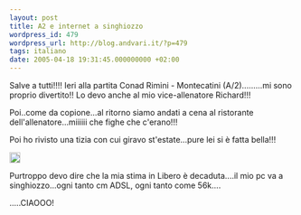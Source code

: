 ```yaml
---
layout: post
title: A2 e internet a singhiozzo
wordpress_id: 479
wordpress_url: http://blog.andvari.it/?p=479
tags: italiano
date: 2005-04-18 19:31:45.000000000 +02:00
---
```

Salve a tutti!!!! Ieri alla partita Conad Rimini - Montecatini (A/2).........mi sono proprio divertito!! Lo devo anche al mio vice-allenatore Richard!!!

Poi..come da copione...al ritorno siamo andati a cena al ristorante dell'allenatore...miiiiii che fighe che c'erano!!!

Poi ho rivisto una tizia con cui giravo st'estate...pure lei si è fatta bella!!!

<img src="http://spaces.msn.com/mmm2005-03-24_15.25/RTE/emoticons/smile_wink.gif" alt="" width="19" height="19" />

Purtroppo devo dire che la mia stima in Libero è decaduta....il mio pc va a singhiozzo...ogni tanto cm ADSL, ogni tanto come 56k....

.....CIAOOO!
